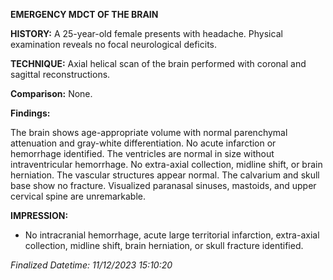 **EMERGENCY MDCT OF THE BRAIN**

**HISTORY:** A 25-year-old female presents with headache. Physical examination reveals no focal neurological deficits.

**TECHNIQUE:** Axial helical scan of the brain performed with coronal and sagittal reconstructions.

**Comparison:** None.

**Findings:**

The brain shows age-appropriate volume with normal parenchymal attenuation and gray-white differentiation. No acute infarction or hemorrhage identified. The ventricles are normal in size without intraventricular hemorrhage. No extra-axial collection, midline shift, or brain herniation. The vascular structures appear normal. The calvarium and skull base show no fracture. Visualized paranasal sinuses, mastoids, and upper cervical spine are unremarkable.

**IMPRESSION:**
- No intracranial hemorrhage, acute large territorial infarction, extra-axial collection, midline shift, brain herniation, or skull fracture identified.


*Finalized Datetime: 11/12/2023 15:10:20*  

